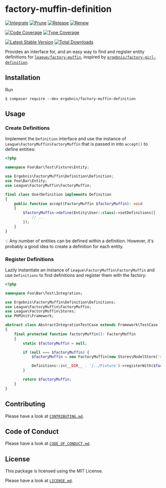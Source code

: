 # factory-muffin-definition

[![Integrate](https://github.com/ergebnis/factory-muffin-definition/workflows/Integrate/badge.svg?branch=main)](https://github.com/ergebnis/factory-muffin-definition/actions)
[![Prune](https://github.com/ergebnis/factory-muffin-definition/workflows/Prune/badge.svg?branch=main)](https://github.com/ergebnis/factory-muffin-definition/actions)
[![Release](https://github.com/ergebnis/factory-muffin-definition/workflows/Release/badge.svg?branch=main)](https://github.com/ergebnis/factory-muffin-definition/actions)
[![Renew](https://github.com/ergebnis/factory-muffin-definition/workflows/Renew/badge.svg?branch=main)](https://github.com/ergebnis/factory-muffin-definition/actions)

[![Code Coverage](https://codecov.io/gh/ergebnis/factory-muffin-definition/branch/main/graph/badge.svg)](https://codecov.io/gh/ergebnis/factory-muffin-definition)
[![Type Coverage](https://shepherd.dev/github/ergebnis/factory-muffin-definition/coverage.svg)](https://shepherd.dev/github/ergebnis/factory-muffin-definition)

[![Latest Stable Version](https://poser.pugx.org/ergebnis/factory-muffin-definition/v/stable)](https://packagist.org/packages/ergebnis/factory-muffin-definition)
[![Total Downloads](https://poser.pugx.org/ergebnis/factory-muffin-definition/downloads)](https://packagist.org/packages/ergebnis/factory-muffin-definition)

Provides an interface for, and an easy way to find and register entity definitions for [`league/factory-muffin`](https://github.com/thephpleague/factory-muffin), inspired by [`ergebnis/factory-girl-definition`](https://github.com/ergebnis/factory-girl-definition).

## Installation

Run

```
$ composer require --dev ergebnis/factory-muffin-definition
```

## Usage

### Create Definitions

Implement the `Definition` interface and use the instance of `League\FactoryMuffin\FactoryMuffin`
that is passed in into `accept()` to define entities:

```php
<?php

namespace Foo\Bar\Test\Fixture\Entity;

use Ergebnis\FactoryMuffin\Definition\Definition;
use Foo\Bar\Entity;
use League\FactoryMuffin\FactoryMuffin;

final class UserDefinition implements Definition
{
    public function accept(FactoryMuffin $factoryMuffin): void
    {
        $factoryMuffin->define(Entity\User::class)->setDefinitions([
            // ...
        ]);
    }
}
```

:bulb: Any number of entities can be defined within a definition.
However, it's probably a good idea to create a definition for each entity.

### Register Definitions

Lazily instantiate an instance of `League\FactoryMuffin\FactoryMuffin`
and use `Definitions` to find definitions and register them with the factory:

```php
<?php

namespace Foo\Bar\Test\Integration;

use Ergebnis\FactoryMuffin\Definition\Definitions;
use League\FactoryMuffin\FactoryMuffin;
use League\FactoryMuffin\Stores;
use PHPUnit\Framework;

abstract class AbstractIntegrationTestCase extends Framework\TestCase
{
    final protected function factoryMuffin(): FactoryMuffin
    {
        static $factoryMuffin = null;

        if (null === $factoryMuffin) {
            $factoryMuffin = new FactoryMuffin(new Stores\ModelStore('save'));

            Definitions::in(__DIR__ . '/../Fixture')->registerWith($factoryMuffin);
        }

        return $factoryMuffin;
    }
}
```

## Contributing

Please have a look at [`CONTRIBUTING.md`](.github/CONTRIBUTING.md).

## Code of Conduct

Please have a look at [`CODE_OF_CONDUCT.md`](https://github.com/ergebnis/.github/blob/main/CODE_OF_CONDUCT.md).

## License

This package is licensed using the MIT License.

Please have a look at [`LICENSE.md`](LICENSE.md).
